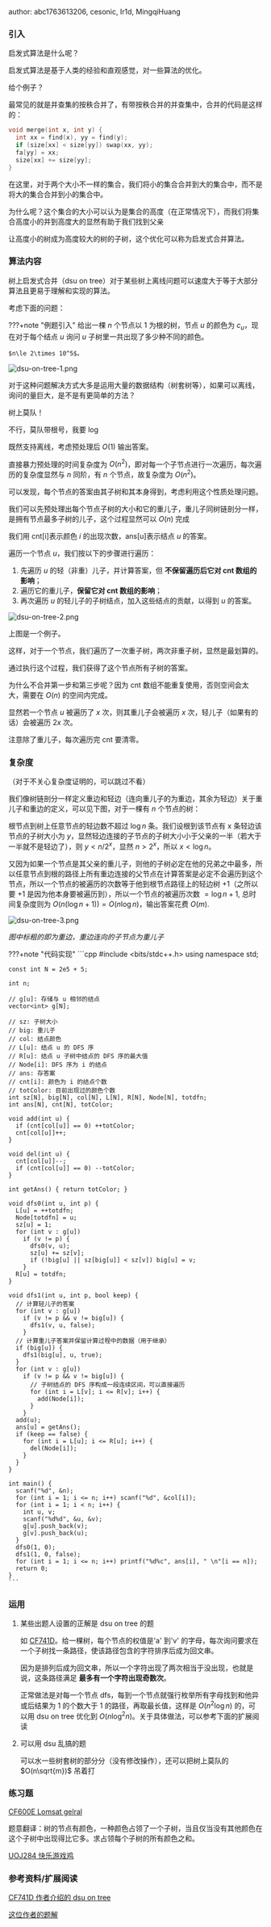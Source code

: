 author: abc1763613206, cesonic, Ir1d, MingqiHuang

### 引入

启发式算法是什么呢？

启发式算法是基于人类的经验和直观感觉，对一些算法的优化。

给个例子？

最常见的就是并查集的按秩合并了，有带按秩合并的并查集中，合并的代码是这样的：

```cpp
void merge(int x, int y) {
  int xx = find(x), yy = find(y);
  if (size[xx] < size[yy]) swap(xx, yy);
  fa[yy] = xx;
  size[xx] += size[yy];
}
```

在这里，对于两个大小不一样的集合，我们将小的集合合并到大的集合中，而不是将大的集合合并到小的集合中。

为什么呢？这个集合的大小可以认为是集合的高度（在正常情况下），而我们将集合高度小的并到高度大的显然有助于我们找到父亲

让高度小的树成为高度较大的树的子树，这个优化可以称为启发式合并算法。

### 算法内容

树上启发式合并（dsu on tree）对于某些树上离线问题可以速度大于等于大部分算法且更易于理解和实现的算法。

考虑下面的问题：

???+note "例题引入"
    给出一棵 $n$ 个节点以 $1$ 为根的树，节点 $u$ 的颜色为 $c_u$，现在对于每个结点 $u$ 询问 $u$ 子树里一共出现了多少种不同的颜色。
    
    $n\le 2\times 10^5$。

![dsu-on-tree-1.png](./images/dsu-on-tree-1.svg)

对于这种问题解决方式大多是运用大量的数据结构（树套树等），如果可以离线，询问的量巨大，是不是有更简单的方法？

树上莫队！

不行，莫队带根号，我要 log

既然支持离线，考虑预处理后 $O(1)$ 输出答案。

直接暴力预处理的时间复杂度为 $O(n^2)$，即对每一个子节点进行一次遍历，每次遍历的复杂度显然与 $n$ 同阶，有 $n$ 个节点，故复杂度为 $O(n^2)$。

可以发现，每个节点的答案由其子树和其本身得到，考虑利用这个性质处理问题。

我们可以先预处理出每个节点子树的大小和它的重儿子，重儿子同树链剖分一样，是拥有节点最多子树的儿子，这个过程显然可以 $O(n)$ 完成

我们用 cnt[i]表示颜色 $i$ 的出现次数，ans[u]表示结点 $u$ 的答案。

遍历一个节点 $u$，我们按以下的步骤进行遍历：

1. 先遍历 $u$ 的轻（非重）儿子，并计算答案，但 **不保留遍历后它对 cnt 数组的影响**；
2. 遍历它的重儿子，**保留它对 cnt 数组的影响**；
3. 再次遍历 $u$ 的轻儿子的子树结点，加入这些结点的贡献，以得到 $u$ 的答案。

![dsu-on-tree-2.png](./images/dsu-on-tree-2.svg)

上图是一个例子。

这样，对于一个节点，我们遍历了一次重子树，两次非重子树，显然是最划算的。

通过执行这个过程，我们获得了这个节点所有子树的答案。

为什么不合并第一步和第三步呢？因为 cnt 数组不能重复使用，否则空间会太大，需要在 $O(n)$ 的空间内完成。

显然若一个节点 $u$ 被遍历了 $x$ 次，则其重儿子会被遍历 $x$ 次，轻儿子（如果有的话）会被遍历 $2x$ 次。

注意除了重儿子，每次遍历完 cnt 要清零。

### 复杂度

（对于不关心复杂度证明的，可以跳过不看）

我们像树链剖分一样定义重边和轻边（连向重儿子的为重边，其余为轻边）关于重儿子和重边的定义，可以见下图，对于一棵有 $n$ 个节点的树：

根节点到树上任意节点的轻边数不超过 $\log n$ 条。我们设根到该节点有 x 条轻边该节点的子树大小为 $y$，显然轻边连接的子节点的子树大小小于父亲的一半（若大于一半就不是轻边了），则 $y<n/2^x$，显然 $n>2^x$，所以 $x<\log n$。

又因为如果一个节点是其父亲的重儿子，则他的子树必定在他的兄弟之中最多，所以任意节点到根的路径上所有重边连接的父节点在计算答案是必定不会遍历到这个节点，所以一个节点的被遍历的次数等于他到根节点路径上的轻边树 $+1$（之所以要 $+1$ 是因为他本身要被遍历到），所以一个节点的被遍历次数 $=\log n+1$, 总时间复杂度则为 $O(n(\log n+1))=O(n\log n)$，输出答案花费 $O(m)$.

![dsu-on-tree-3.png](./images/dsu-on-tree-3.svg)

*图中标粗的即为重边，重边连向的子节点为重儿子*

???+note "代码实现"
    ```cpp
    #include <bits/stdc++.h>
    using namespace std;
    
    const int N = 2e5 + 5;
    
    int n;
    
    // g[u]: 存储与 u 相邻的结点
    vector<int> g[N];
    
    // sz: 子树大小
    // big: 重儿子
    // col: 结点颜色
    // L[u]: 结点 u 的 DFS 序
    // R[u]: 结点 u 子树中结点的 DFS 序的最大值
    // Node[i]: DFS 序为 i 的结点
    // ans: 存答案
    // cnt[i]: 颜色为 i 的结点个数
    // totColor: 目前出现过的颜色个数
    int sz[N], big[N], col[N], L[N], R[N], Node[N], totdfn;
    int ans[N], cnt[N], totColor;
    
    void add(int u) {
      if (cnt[col[u]] == 0) ++totColor;
      cnt[col[u]]++;
    }
    
    void del(int u) {
      cnt[col[u]]--;
      if (cnt[col[u]] == 0) --totColor;
    }
    
    int getAns() { return totColor; }
    
    void dfs0(int u, int p) {
      L[u] = ++totdfn;
      Node[totdfn] = u;
      sz[u] = 1;
      for (int v : g[u])
        if (v != p) {
          dfs0(v, u);
          sz[u] += sz[v];
          if (!big[u] || sz[big[u]] < sz[v]) big[u] = v;
        }
      R[u] = totdfn;
    }
    
    void dfs1(int u, int p, bool keep) {
      // 计算轻儿子的答案
      for (int v : g[u])
        if (v != p && v != big[u]) {
          dfs1(v, u, false);
        }
      // 计算重儿子答案并保留计算过程中的数据（用于继承）
      if (big[u]) {
        dfs1(big[u], u, true);
      }
      for (int v : g[u])
        if (v != p && v != big[u]) {
          // 子树结点的 DFS 序构成一段连续区间，可以直接遍历
          for (int i = L[v]; i <= R[v]; i++) {
            add(Node[i]);
          }
        }
      add(u);
      ans[u] = getAns();
      if (keep == false) {
        for (int i = L[u]; i <= R[u]; i++) {
          del(Node[i]);
        }
      }
    }
    
    int main() {
      scanf("%d", &n);
      for (int i = 1; i <= n; i++) scanf("%d", &col[i]);
      for (int i = 1; i < n; i++) {
        int u, v;
        scanf("%d%d", &u, &v);
        g[u].push_back(v);
        g[v].push_back(u);
      }
      dfs0(1, 0);
      dfs1(1, 0, false);
      for (int i = 1; i <= n; i++) printf("%d%c", ans[i], " \n"[i == n]);
      return 0;
    }
    ```

### 运用

1.  某些出题人设置的正解是 dsu on tree 的题

    如 [CF741D](http://codeforces.com/problemset/problem/741/D)。给一棵树，每个节点的权值是'a' 到'v' 的字母，每次询问要求在一个子树找一条路径，使该路径包含的字符排序后成为回文串。

    因为是排列后成为回文串，所以一个字符出现了两次相当于没出现，也就是说，这条路径满足 **最多有一个字符出现奇数次**。

    正常做法是对每一个节点 dfs，每到一个节点就强行枚举所有字母找到和他异或后结果为 1 的个数大于 1 的路径，再取最长值，这样是 $O(n^2\log n)$ 的，可以用 dsu on tree 优化到 $O(n\log^2n)$。关于具体做法，可以参考下面的扩展阅读

2.  可以用 dsu 乱搞的题

    可以水一些树套树的部分分（没有修改操作），还可以把树上莫队的 $O(n\sqrt{m})$ 吊着打

### 练习题

[CF600E Lomsat gelral](http://codeforces.com/problemset/problem/600/E)

题意翻译：树的节点有颜色，一种颜色占领了一个子树，当且仅当没有其他颜色在这个子树中出现得比它多。求占领每个子树的所有颜色之和。

[UOJ284 快乐游戏鸡](https://uoj.ac/problem/284)

### 参考资料/扩展阅读

[CF741D 作者介绍的 dsu on tree](http://codeforces.com/blog/entry/44351)

[这位作者的题解](http://codeforces.com/blog/entry/48871)
